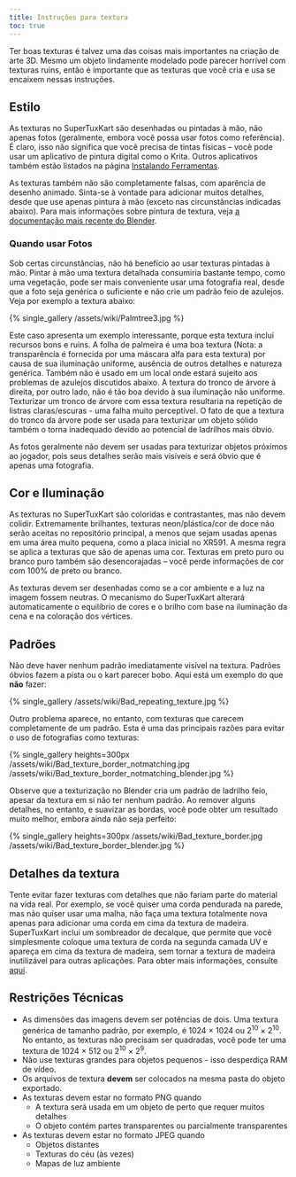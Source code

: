 ```yaml
---
title: Instruções para textura
toc: true
---
```

Ter boas texturas é talvez uma das coisas mais importantes na criação de arte 3D. Mesmo um objeto lindamente modelado pode parecer horrível com texturas ruins, então é importante que as texturas que você cria e usa se encaixem nessas instruções.

## Estilo

As texturas no SuperTuxKart são desenhadas ou pintadas à mão, não apenas fotos (geralmente, embora você possa usar fotos como referência). É claro, isso não significa que você precisa de tintas físicas – você pode usar um aplicativo de pintura digital como o Krita. Outros aplicativos também estão listados na página [Instalando Ferramentas](Installing_Tools).

As texturas também não são completamente falsas, com aparência de desenho animado. Sinta-se à vontade para adicionar muitos detalhes, desde que use apenas pintura à mão (exceto nas circunstâncias indicadas abaixo). Para mais informações sobre pintura de textura, veja [a documentação mais recente do Blender](https://docs.blender.org/manual/en/latest/sculpt_paint/texture_paint/index.html).

### Quando usar Fotos

Sob certas circunstâncias, não há benefício ao usar texturas pintadas à mão. Pintar à mão uma textura detalhada consumiria bastante tempo, como uma vegetação, pode ser mais conveniente usar uma fotografia real, desde que a foto seja genérica o suficiente e não crie um padrão feio de azulejos. Veja por exemplo a textura abaixo:

{% single_gallery /assets/wiki/Palmtree3.jpg %}

Este caso apresenta um exemplo interessante, porque esta textura inclui recursos bons e ruins. A folha de palmeira é uma boa textura (Nota: a transparência é fornecida por uma máscara alfa para esta textura) por causa de sua iluminação uniforme, ausência de outros detalhes e natureza genérica. Também não é usado em um local onde estará sujeito aos problemas de azulejos discutidos abaixo. A textura do tronco de árvore à direita, por outro lado, não é tão boa devido à sua iluminação não uniforme. Texturizar um tronco de árvore com essa textura resultaria na repetição de listras claras/escuras - uma falha muito perceptível. O fato de que a textura do tronco da árvore pode ser usada para texturizar um objeto sólido também o torna inadequado devido ao potencial de ladrilhos mais óbvio.

As fotos geralmente não devem ser usadas para texturizar objetos próximos ao jogador, pois seus detalhes serão mais visíveis e será óbvio que é apenas uma fotografia.

## Cor e Iluminação

As texturas no SuperTuxKart são coloridas e contrastantes, mas não devem colidir. Extremamente brilhantes, texturas neon/plástica/cor de doce não serão aceitas no repositório principal, a menos que sejam usadas apenas em uma área muito pequena, como a placa inicial no XR591. A mesma regra se aplica a texturas que são de apenas uma cor. Texturas em preto puro ou branco puro também são desencorajadas – você perde informações de cor com 100% de preto ou branco.

As texturas devem ser desenhadas como se a cor ambiente e a luz na imagem fossem neutras. O mecanismo do SuperTuxKart alterará automaticamente o equilíbrio de cores e o brilho com base na iluminação da cena e na coloração dos vértices.

## Padrões

Não deve haver nenhum padrão imediatamente visível na textura. Padrões óbvios fazem a pista ou o kart parecer bobo. Aqui está um exemplo do que **não** fazer:

{% single_gallery /assets/wiki/Bad_repeating_texture.jpg %}

Outro problema aparece, no entanto, com texturas que carecem completamente de um padrão. Esta é uma das principais razões para evitar o uso de fotografias como texturas:

{% single_gallery heights=300px
/assets/wiki/Bad_texture_border_notmatching.jpg
/assets/wiki/Bad_texture_border_notmatching_blender.jpg
%}

Observe que a texturização no Blender cria um padrão de ladrilho feio, apesar da textura em si não ter nenhum padrão. Ao remover alguns detalhes, no entanto, e suavizar as bordas, você pode obter um resultado muito melhor, embora ainda não seja perfeito:

{% single_gallery heights=300px
/assets/wiki/Bad_texture_border.jpg
/assets/wiki/Bad_texture_border_blender.jpg
%}

## Detalhes da textura

Tente evitar fazer texturas com detalhes que não fariam parte do material na vida real. Por exemplo, se você quiser uma corda pendurada na parede, mas não quiser usar uma malha, não faça uma textura totalmente nova apenas para adicionar uma corda em cima da textura de madeira. SuperTuxKart inclui um sombreador de decalque, que permite que você simplesmente coloque uma textura de corda na segunda camada UV e apareça em cima da textura de madeira, sem tornar a textura de madeira inutilizável para outras aplicações. Para obter mais informações, consulte [aqui](Texturing#Decals).

## Restrições Técnicas
* As dimensões das imagens devem ser potências de dois. Uma textura genérica de tamanho padrão, por exemplo, é 1024 × 1024 ou 2<sup>10</sup> × 2<sup>10</sup>. No entanto, as texturas não precisam ser quadradas, você pode ter uma textura de 1024 × 512 ou 2<sup>10</sup> × 2<sup>9</sup>.
* Não use texturas grandes para objetos pequenos - isso desperdiça RAM de vídeo.
* Os arquivos de textura **devem** ser colocados na mesma pasta do objeto exportado.
* As texturas devem estar no formato PNG quando
    * A textura será usada em um objeto de perto que requer muitos detalhes
    * O objeto contém partes transparentes ou parcialmente transparentes
* As texturas devem estar no formato JPEG quando
    * Objetos distantes
    * Texturas do céu (às vezes)
    * Mapas de luz ambiente

